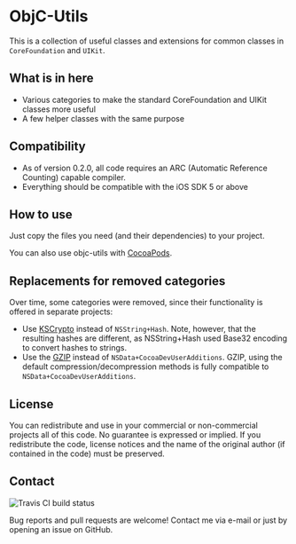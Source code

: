 ObjC-Utils
==========
This is a collection of useful classes and extensions for common classes in `CoreFoundation` and `UIKit`.

What is in here
---------------
- Various categories to make the standard CoreFoundation and UIKit classes more useful
- A few helper classes with the same purpose

Compatibility
-------------
- As of version 0.2.0, all code requires an ARC (Automatic Reference Counting) capable compiler.
- Everything should be compatible with the iOS SDK 5 or above

How to use
----------
Just copy the files you need (and their dependencies) to your project. 

You can also use objc-utils with [CocoaPods](http://cocoapods.org).

Replacements for removed categories
-----------------------------------
Over time, some categories were removed, since their functionality is offered in separate projects:
- Use [KSCrypto](https://github.com/karelia/KSCrypto) instead of `NSString+Hash`. Note, however, that the resulting hashes are different, as NSString+Hash used Base32 encoding to convert hashes to strings.
- Use the [GZIP](https://github.com/rcdilorenzo/GZIP) instead of `NSData+CocoaDevUserAdditions`. GZIP, using the default compression/decompression methods is fully compatible to `NSData+CocoaDevUserAdditions`.

License
-------
You can redistribute and use in your commercial or non-commercial projects all of this code. No guarantee is expressed or implied.
If you redistribute the code, license notices and the name of the original author (if contained in the code) must be preserved.

## Contact

![Travis CI build status](https://api.travis-ci.org/mruegenberg/objc-utils.png)

Bug reports and pull requests are welcome! Contact me via e-mail or just by opening an issue on GitHub.
